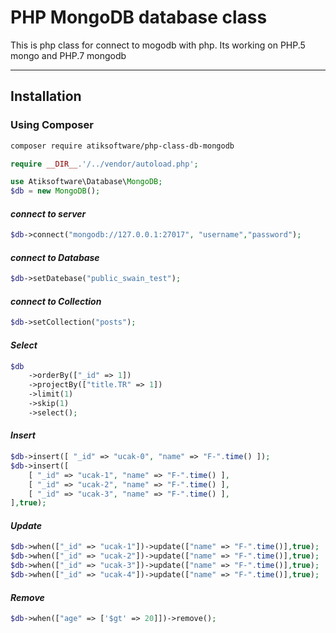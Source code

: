 # PHP MongoDB database class

This is php class for connect to mogodb with php. Its working on PHP.5 mongo and PHP.7 mongodb  

----------
## Installation

### Using Composer

```sh
composer require atiksoftware/php-class-db-mongodb
```

```php
require __DIR__.'/../vendor/autoload.php';

use Atiksoftware\Database\MongoDB;
$db = new MongoDB();
```
#### _connect to server_
```php
$db->connect("mongodb://127.0.0.1:27017", "username","password");
```
#### _connect to Database_
```php
$db->setDatebase("public_swain_test");
```
#### _connect to Collection_
```php
$db->setCollection("posts");
```

#### _Select_
```php
$db
    ->orderBy(["_id" => 1])
    ->projectBy(["title.TR" => 1])
    ->limit(1)
    ->skip(1)
    ->select();
```

#### _Insert_
```php
$db->insert([ "_id" => "ucak-0", "name" => "F-".time() ]);
$db->insert([
    [ "_id" => "ucak-1", "name" => "F-".time() ],
    [ "_id" => "ucak-2", "name" => "F-".time() ],
    [ "_id" => "ucak-3", "name" => "F-".time() ],
],true);
```

#### _Update_
```php
$db->when(["_id" => "ucak-1"])->update(["name" => "F-".time()],true);
$db->when(["_id" => "ucak-2"])->update(["name" => "F-".time()],true);
$db->when(["_id" => "ucak-3"])->update(["name" => "F-".time()],true);
$db->when(["_id" => "ucak-4"])->update(["name" => "F-".time()],true);
```

#### _Remove_
```php
$db->when(["age" => ['$gt' => 20]])->remove();
```



